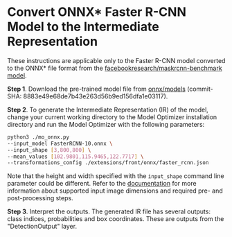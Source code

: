 # Convert ONNX* Faster R-CNN Model to the Intermediate Representation 

These instructions are applicable only to the Faster R-CNN model converted to the ONNX* file format from the [facebookresearch/maskrcnn-benchmark model](https://github.com/facebookresearch/maskrcnn-benchmark).

**Step 1**. Download the pre-trained model file from [onnx/models](https://github.com/onnx/models/tree/master/vision/object_detection_segmentation/faster-rcnn) (commit-SHA: 8883e49e68de7b43e263d56b9ed156dfa1e03117).

**Step 2**. To generate the Intermediate Representation (IR) of the model, change your current working directory to the Model Optimizer installation directory and run the Model Optimizer with the following parameters:
```sh
python3 ./mo_onnx.py
--input_model FasterRCNN-10.onnx \
--input_shape [3,800,800] \
--mean_values [102.9801,115.9465,122.7717] \
--transformations_config ./extensions/front/onnx/faster_rcnn.json 
```

Note that the height and width specified with the `input_shape` command line parameter could be different. Refer to the [documentation](https://github.com/onnx/models/tree/master/vision/object_detection_segmentation/faster-rcnn) for more information about supported input image dimensions and required pre- and post-processing steps.

**Step 3**. Interpret the outputs. The generated IR file has several outputs: class indices, probabilities and box coordinates. These are outputs from the "DetectionOutput" layer.

